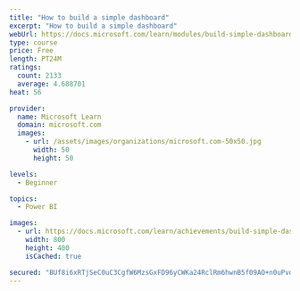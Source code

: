 ```yaml
---
title: "How to build a simple dashboard"
excerpt: "How to build a simple dashboard"
webUrl: https://docs.microsoft.com/learn/modules/build-simple-dashboard/
type: course
price: Free
length: PT24M
ratings:
  count: 2133
  average: 4.688701
heat: 56

provider:
  name: Microsoft Learn
  domain: microsoft.com
  images:
    - url: /assets/images/organizations/microsoft.com-50x50.jpg
      width: 50
      height: 50

levels:
  - Beginner

topics:
  - Power BI

images:
  - url: https://docs.microsoft.com/learn/achievements/build-simple-dashboard-social.png
    width: 800
    height: 400
    isCached: true

secured: "BUf8i6xRTjSeC0uC3CgfW6MzsGxFD96yCWKa24RclRm6hwnB5f09AO+n0uPvd3iNHrshLJ58efggfCVsAqMDkUpBB+5dY3sSbTqsRy3K7xDVEBxZwkrW9LkMDaH2zoCc+wDcnIG/8xr1GOG73ME2uZyHwM8rL2AVC/9EJOO46CnnnznIkqbPE7mQhmIOGp3EmkpOOr24YRs3digaZYDfeuPikeyzldlve0/aAQL3cJI/PObtSPlns3rPEi1vkIqK88BQ1EjntUCotQY/UFFABCsHAORUmSbw1ctm5YEuPAGrMt2F8QL6SIevO3A3IbQiE5v4SZu24mDzOJneytA4flN6dUrobhXPxPwua4BUkfYCCxL29vwYXPsJh76b/HDmjo5gVFLcm6kE5Dn2K3zHTijFijbh8fbx7gzL8eSIlTc=;G3ctdsFVSwbj86T08eIzbQ=="
---
```


